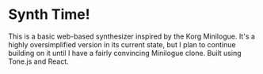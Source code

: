 # Synth Time!
This is a basic web-based synthesizer inspired by the Korg Minilogue. It's a highly oversimplified version in its current state, but I plan to continue building on it until I have a fairly convincing Minilogue clone. Built using Tone.js and React.

